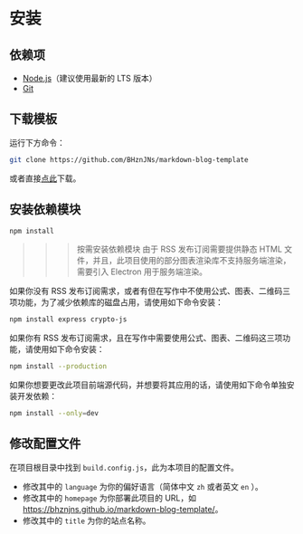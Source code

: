 # 安装

## 依赖项

- [Node.js](https://nodejs.org)（建议使用最新的 LTS 版本）
- [Git](https://git-scm.com/download)

## 下载模板

运行下方命令：
```bash
git clone https://github.com/BHznJNs/markdown-blog-template
```

或者直接[点此](https://github.com/BHznJNs/markdown-blog-template/archive/refs/heads/main.zip)下载。

## 安装依赖模块

```bash
npm install
```

>>>按需安装依赖模块
由于 RSS 发布订阅需要提供静态 HTML 文件，并且，此项目使用的部分图表渲染库不支持服务端渲染，需要引入 Electron 用于服务端渲染。

如果你没有 RSS 发布订阅需求，或者有但在写作中不使用公式、图表、二维码三项功能，为了减少依赖库的磁盘占用，请使用如下命令安装：
```bash
npm install express crypto-js
```

如果你有 RSS 发布订阅需求，且在写作中需要使用公式、图表、二维码这三项功能，请使用如下命令安装：
```bash
npm install --production
```

如果你想要更改此项目前端源代码，并想要将其应用的话，请使用如下命令单独安装开发依赖：
```bash
npm install --only=dev
```
>>>

## 修改配置文件

在项目根目录中找到 ``build.config.js``，此为本项目的配置文件。
- 修改其中的 ``language`` 为你的偏好语言（简体中文 ``zh`` 或者英文 ``en`` ）。
- 修改其中的 ``homepage`` 为你部署此项目的 URL，如 [https:\/\/bhznjns.github.io/markdown-blog-template/](https://bhznjns.github.io/markdown-blog-template/)。
- 修改其中的 ``title`` 为你的站点名称。
